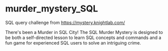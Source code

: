 # murder_mystery_SQL
SQL query challenge from https://mystery.knightlab.com/

There's been a Murder in SQL City! 
The SQL Murder Mystery is designed to be both a self-directed lesson to learn SQL concepts and commands 
and a fun game for experienced SQL users to solve an intriguing crime.